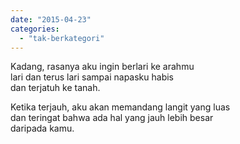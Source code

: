 ```yaml
---
date: "2015-04-23"
categories: 
  - "tak-berkategori"
---
```


Kadang, rasanya aku ingin berlari ke arahmu  
lari dan terus lari sampai napasku habis  
dan terjatuh ke tanah.

Ketika terjauh, aku akan memandang langit yang luas  
dan teringat bahwa ada hal yang jauh lebih besar  
daripada kamu.
